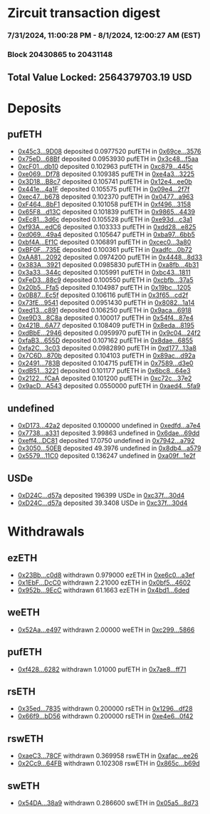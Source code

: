# Zircuit transaction digest
### 7/31/2024, 11:00:28 PM - 8/1/2024, 12:00:27 AM (EST)
### Block 20430865 to 20431148

## Total Value Locked: 2564379703.19 USD

# Deposits
## pufETH
- [0x45c3...9D08](https://etherscan.io/address/0x45c3C43f369d933E7Eb8D2c81F6D9F0342C79D08) deposited 0.0977520 pufETH in [0x69ce...3576](https://etherscan.io/tx/0x45c3C43f369d933E7Eb8D2c81F6D9F0342C79D08)
- [0x75eD...68Bf](https://etherscan.io/address/0x75eD08b5C6132e7D140FA30815204950150B68Bf) deposited 0.0953930 pufETH in [0x3c48...f5aa](https://etherscan.io/tx/0x75eD08b5C6132e7D140FA30815204950150B68Bf)
- [0xcF01...db10](https://etherscan.io/address/0xcF01BeC54512F1f89C6fe8c95564FE64E377db10) deposited 0.102963 pufETH in [0xc879...445c](https://etherscan.io/tx/0xcF01BeC54512F1f89C6fe8c95564FE64E377db10)
- [0xe069...Df78](https://etherscan.io/address/0xe069094165103BbDb74FcD41Ed52A84782f2Df78) deposited 0.109385 pufETH in [0xe4a3...3225](https://etherscan.io/tx/0xe069094165103BbDb74FcD41Ed52A84782f2Df78)
- [0x3D18...B8c7](https://etherscan.io/address/0x3D18906f12eF703c82093A83B167c72Ee0FdB8c7) deposited 0.105741 pufETH in [0x12e4...ee0b](https://etherscan.io/tx/0x3D18906f12eF703c82093A83B167c72Ee0FdB8c7)
- [0x441e...4a1F](https://etherscan.io/address/0x441e267b030853BF9c5223EFCeBd0AA563854a1F) deposited 0.105575 pufETH in [0x09e4...2f7f](https://etherscan.io/tx/0x441e267b030853BF9c5223EFCeBd0AA563854a1F)
- [0xec47...b678](https://etherscan.io/address/0xec47b61CF8A5fdc8975d5bFcbFc82430EdF1b678) deposited 0.102370 pufETH in [0x0477...a963](https://etherscan.io/tx/0xec47b61CF8A5fdc8975d5bFcbFc82430EdF1b678)
- [0xF464...8bF1](https://etherscan.io/address/0xF46442d8045d63778D888480fD348d87Fb4C8bF1) deposited 0.101058 pufETH in [0xf496...3158](https://etherscan.io/tx/0xF46442d8045d63778D888480fD348d87Fb4C8bF1)
- [0x65F8...d13C](https://etherscan.io/address/0x65F8fF5B7E5ecEe610a230522579cEf26B96d13C) deposited 0.101839 pufETH in [0x9865...4439](https://etherscan.io/tx/0x65F8fF5B7E5ecEe610a230522579cEf26B96d13C)
- [0xEc81...3d6c](https://etherscan.io/address/0xEc81F6C8De9a08F6618d2337aF26f8b547313d6c) deposited 0.105528 pufETH in [0xe93d...c3a1](https://etherscan.io/tx/0xEc81F6C8De9a08F6618d2337aF26f8b547313d6c)
- [0xf93A...edC6](https://etherscan.io/address/0xf93AF1059E570e42224DDE31488e546b79B3edC6) deposited 0.103333 pufETH in [0xdd28...e825](https://etherscan.io/tx/0xf93AF1059E570e42224DDE31488e546b79B3edC6)
- [0xd069...49a4](https://etherscan.io/address/0xd0697EDaC2b23f49a5F1a861390A562258Fb49a4) deposited 0.105647 pufETH in [0xba97...6bb5](https://etherscan.io/tx/0xd0697EDaC2b23f49a5F1a861390A562258Fb49a4)
- [0xbf4A...Ef1C](https://etherscan.io/address/0xbf4A7908cd8b42E5224Ae09Cde7867a79385Ef1C) deposited 0.106891 pufETH in [0xcec0...3a80](https://etherscan.io/tx/0xbf4A7908cd8b42E5224Ae09Cde7867a79385Ef1C)
- [0xBF0F...735E](https://etherscan.io/address/0xBF0F4575515c54a5c32CCa2780a7258a7C9d735E) deposited 0.100361 pufETH in [0xadfc...0b72](https://etherscan.io/tx/0xBF0F4575515c54a5c32CCa2780a7258a7C9d735E)
- [0xAA81...2092](https://etherscan.io/address/0xAA81553c7dd541Ba08005Bbf33B56AAB03052092) deposited 0.0974200 pufETH in [0x4448...8d33](https://etherscan.io/tx/0xAA81553c7dd541Ba08005Bbf33B56AAB03052092)
- [0x383A...3921](https://etherscan.io/address/0x383AFbA4660Cb93963Fdc86c45C6991254f33921) deposited 0.0985830 pufETH in [0xa8fb...4b31](https://etherscan.io/tx/0x383AFbA4660Cb93963Fdc86c45C6991254f33921)
- [0x3a33...344c](https://etherscan.io/address/0x3a33dcB189c2464A2382960049aC42D77DBd344c) deposited 0.105991 pufETH in [0xbc43...1811](https://etherscan.io/tx/0x3a33dcB189c2464A2382960049aC42D77DBd344c)
- [0xFeD3...88c9](https://etherscan.io/address/0xFeD3EfbC0fc4539A33aae7B87aed644bBD0B88c9) deposited 0.100550 pufETH in [0xcbfb...37a5](https://etherscan.io/tx/0xFeD3EfbC0fc4539A33aae7B87aed644bBD0B88c9)
- [0x20b5...Ffa5](https://etherscan.io/address/0x20b5E72dD7A175E41028cd2e6017769e4b77Ffa5) deposited 0.104987 pufETH in [0x19bc...1205](https://etherscan.io/tx/0x20b5E72dD7A175E41028cd2e6017769e4b77Ffa5)
- [0x0B87...Ec5f](https://etherscan.io/address/0x0B870B8Ee9f8e283bAbDe0C82c0B4417E86AEc5f) deposited 0.106116 pufETH in [0x3f65...cd2f](https://etherscan.io/tx/0x0B870B8Ee9f8e283bAbDe0C82c0B4417E86AEc5f)
- [0x73fE...9541](https://etherscan.io/address/0x73fE192BDfe1720949E0E1a40c24CE3FcAfa9541) deposited 0.0951430 pufETH in [0x8082...1a14](https://etherscan.io/tx/0x73fE192BDfe1720949E0E1a40c24CE3FcAfa9541)
- [0xed13...c891](https://etherscan.io/address/0xed13734a652F042B7d990d0CC184A1Ad4D32c891) deposited 0.106250 pufETH in [0x9aca...6918](https://etherscan.io/tx/0xed13734a652F042B7d990d0CC184A1Ad4D32c891)
- [0xe9D3...8C8a](https://etherscan.io/address/0xe9D3F5580e24a44cCad1A8cB84E3768398498C8a) deposited 0.100017 pufETH in [0x54f4...87e4](https://etherscan.io/tx/0xe9D3F5580e24a44cCad1A8cB84E3768398498C8a)
- [0x421B...6A77](https://etherscan.io/address/0x421B859EA6C2F1dd9A877Ea6947e99698FD66A77) deposited 0.108409 pufETH in [0x8eda...8195](https://etherscan.io/tx/0x421B859EA6C2F1dd9A877Ea6947e99698FD66A77)
- [0xdBbE...2946](https://etherscan.io/address/0xdBbE70F5D97357Aa8e314286196a7226c5182946) deposited 0.0959970 pufETH in [0x9c04...24f2](https://etherscan.io/tx/0xdBbE70F5D97357Aa8e314286196a7226c5182946)
- [0xfaB3...655D](https://etherscan.io/address/0xfaB3fE405e4724898a1C8E08B9CCF88c0972655D) deposited 0.107162 pufETH in [0x8dae...6855](https://etherscan.io/tx/0xfaB3fE405e4724898a1C8E08B9CCF88c0972655D)
- [0xfa2C...3c03](https://etherscan.io/address/0xfa2C6B130Adc5b7571234CAc21138c334DE83c03) deposited 0.0982890 pufETH in [0xd177...13a8](https://etherscan.io/tx/0xfa2C6B130Adc5b7571234CAc21138c334DE83c03)
- [0x7C6D...870b](https://etherscan.io/address/0x7C6D4A9109342236b4F5FA1BEEB5445e08F9870b) deposited 0.104103 pufETH in [0x89ac...d92a](https://etherscan.io/tx/0x7C6D4A9109342236b4F5FA1BEEB5445e08F9870b)
- [0x2491...783B](https://etherscan.io/address/0x2491bb39f3CB775a31aB736F56e86325Eb0a783B) deposited 0.104715 pufETH in [0x7589...d3e0](https://etherscan.io/tx/0x2491bb39f3CB775a31aB736F56e86325Eb0a783B)
- [0xdB51...3221](https://etherscan.io/address/0xdB51013d2B8f289a3F40788070A4a6c0Ebdc3221) deposited 0.101177 pufETH in [0x6bc8...64e3](https://etherscan.io/tx/0xdB51013d2B8f289a3F40788070A4a6c0Ebdc3221)
- [0x2122...fCaA](https://etherscan.io/address/0x212202227423184bd33B84200Faa654271EffCaA) deposited 0.101200 pufETH in [0xc72c...37e2](https://etherscan.io/tx/0x212202227423184bd33B84200Faa654271EffCaA)
- [0x9acD...A543](https://etherscan.io/address/0x9acDb009390a6914d34833923FAca95813f2A543) deposited 0.0550000 pufETH in [0xaed4...5fa9](https://etherscan.io/tx/0x9acDb009390a6914d34833923FAca95813f2A543)
## undefined
- [0xD173...42a2](https://etherscan.io/address/0xD17398D984624B3fd7486bE788c2b2f8e10142a2) deposited 0.100000 undefined in [0xedfd...a7e4](https://etherscan.io/tx/0xD17398D984624B3fd7486bE788c2b2f8e10142a2)
- [0x7738...a331](https://etherscan.io/address/0x7738874Ed14bAea6971Bc955103e63f4661ca331) deposited 3.99863 undefined in [0x6dae...69dd](https://etherscan.io/tx/0x7738874Ed14bAea6971Bc955103e63f4661ca331)
- [0xeff4...DC81](https://etherscan.io/address/0xeff44ef30E1F30b8401D40b41c69dB7d70fEDC81) deposited 17.0750 undefined in [0x7942...a792](https://etherscan.io/tx/0xeff44ef30E1F30b8401D40b41c69dB7d70fEDC81)
- [0x3050...50EB](https://etherscan.io/address/0x3050C7B5cbd5cEF0aB2ddBfab7768e3bC21550EB) deposited 49.3976 undefined in [0x8db4...a579](https://etherscan.io/tx/0x3050C7B5cbd5cEF0aB2ddBfab7768e3bC21550EB)
- [0x5579...11C0](https://etherscan.io/address/0x55799Fa870D473b253Fb7c979451391993b511C0) deposited 0.136247 undefined in [0xa09f...1e2f](https://etherscan.io/tx/0x55799Fa870D473b253Fb7c979451391993b511C0)
## USDe
- [0xD24C...d57a](https://etherscan.io/address/0xD24Cfe2d0fa81369ca6291c28ac5426e16B6d57a) deposited 196399 USDe in [0xc37f...30d4](https://etherscan.io/tx/0xD24Cfe2d0fa81369ca6291c28ac5426e16B6d57a)
- [0xD24C...d57a](https://etherscan.io/address/0xD24Cfe2d0fa81369ca6291c28ac5426e16B6d57a) deposited 39.3408 USDe in [0xc37f...30d4](https://etherscan.io/tx/0xD24Cfe2d0fa81369ca6291c28ac5426e16B6d57a)
# Withdrawals
## ezETH
- [0x23Bb...c0d8](https://etherscan.io/address/0x23Bbdc40c7277fdF6f36de1Ba90102741d6Ac0d8) withdrawn 0.979000 ezETH in [0xe6c0...a3ef](https://etherscan.io/tx/0x23Bbdc40c7277fdF6f36de1Ba90102741d6Ac0d8)
- [0x1EbF...DcC0](https://etherscan.io/address/0x1EbFf8Ffc65b298DD350Ae454d68DB256e0CDcC0) withdrawn 2.21000 ezETH in [0x0bf5...4602](https://etherscan.io/tx/0x1EbFf8Ffc65b298DD350Ae454d68DB256e0CDcC0)
- [0x952b...9EcC](https://etherscan.io/address/0x952b098Ad60C614CE9D5CF391C30CD30b99E9EcC) withdrawn 61.1663 ezETH in [0x4bd1...6ded](https://etherscan.io/tx/0x952b098Ad60C614CE9D5CF391C30CD30b99E9EcC)
## weETH
- [0x52Aa...e497](https://etherscan.io/address/0x52Aa899454998Be5b000Ad077a46Bbe360F4e497) withdrawn 2.00000 weETH in [0xc299...5866](https://etherscan.io/tx/0x52Aa899454998Be5b000Ad077a46Bbe360F4e497)
## pufETH
- [0xf428...6282](https://etherscan.io/address/0xf428CB4da278a15a6b198780d63d4458f4e76282) withdrawn 1.01000 pufETH in [0x7ae8...ff71](https://etherscan.io/tx/0xf428CB4da278a15a6b198780d63d4458f4e76282)
## rsETH
- [0x35ed...7835](https://etherscan.io/address/0x35edBfA848244361002604B1a9FD6DaAe1727835) withdrawn 0.200000 rsETH in [0x1296...df28](https://etherscan.io/tx/0x35edBfA848244361002604B1a9FD6DaAe1727835)
- [0x66f9...bD56](https://etherscan.io/address/0x66f9A6775dBA0b65c888C14c9FE52f8C4B74bD56) withdrawn 0.200000 rsETH in [0xe4e6...0f42](https://etherscan.io/tx/0x66f9A6775dBA0b65c888C14c9FE52f8C4B74bD56)
## rswETH
- [0xaeC3...78CF](https://etherscan.io/address/0xaeC38166E556F95F990d67A7c7F30DB3Aaa078CF) withdrawn 0.369958 rswETH in [0xafac...ee26](https://etherscan.io/tx/0xaeC38166E556F95F990d67A7c7F30DB3Aaa078CF)
- [0x2Cc9...64FB](https://etherscan.io/address/0x2Cc9628Ebd9F4F9FAaC3fc988BA3875F3a4F64FB) withdrawn 0.102308 rswETH in [0x865c...b69d](https://etherscan.io/tx/0x2Cc9628Ebd9F4F9FAaC3fc988BA3875F3a4F64FB)
## swETH
- [0x54DA...38a9](https://etherscan.io/address/0x54DA0c656a339A512135e6e128CB94e28c9638a9) withdrawn 0.286600 swETH in [0x05a5...8d73](https://etherscan.io/tx/0x54DA0c656a339A512135e6e128CB94e28c9638a9)
